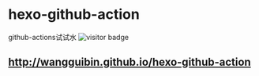 # hexo-github-action
github-actions试试水 
<img src="https://visitor-badge.laobi.icu/badge?page_id=wangguibin.hexo-github-action" alt="visitor badge"/>       

## http://wangguibin.github.io/hexo-github-action
